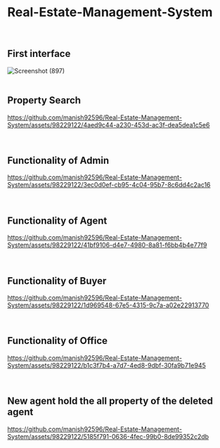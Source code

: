 ﻿# Real-Estate-Management-System
</br>

## First interface
![Screenshot (897)](https://github.com/manish92596/Real-Estate-Management-System/assets/98229122/6df531fa-d02d-4765-b82f-9ce14f4dd62a)
</br>
</br>

## Property Search


https://github.com/manish92596/Real-Estate-Management-System/assets/98229122/4aed9c44-a230-453d-ac3f-dea5dea1c5e6

</br>

## Functionality of Admin



https://github.com/manish92596/Real-Estate-Management-System/assets/98229122/3ec0d0ef-cb95-4c04-95b7-8c6dd4c2ac16

</br>

## Functionality of Agent



https://github.com/manish92596/Real-Estate-Management-System/assets/98229122/41bf9106-d4e7-4980-8a81-f6bb4b4e77f9

</br>

## Functionality of Buyer


https://github.com/manish92596/Real-Estate-Management-System/assets/98229122/1d969548-67e5-4315-9c7a-a02e22913770

</br>

## Functionality of Office



https://github.com/manish92596/Real-Estate-Management-System/assets/98229122/b1c3f7b4-a7d7-4ed8-9dbf-30fa9b71e945

</br>

## New agent hold the all property of the deleted agent



https://github.com/manish92596/Real-Estate-Management-System/assets/98229122/5185f791-0636-4fec-99b0-8de99352c2db







